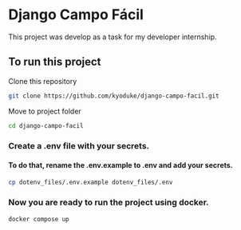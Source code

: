 # Django Campo Fácil

This project was develop as a task for my developer internship.

## To run this project


Clone this repository
```sh
git clone https://github.com/kyoduke/django-campo-facil.git
```


Move to project folder
```sh
cd django-campo-facil
```

### Create a .env file with your secrets.
#### To do that, rename the .env.example to .env and add your secrets.
```sh
cp dotenv_files/.env.example dotenv_files/.env
```


### Now you are ready to run the project using docker.
```sh
docker compose up
```